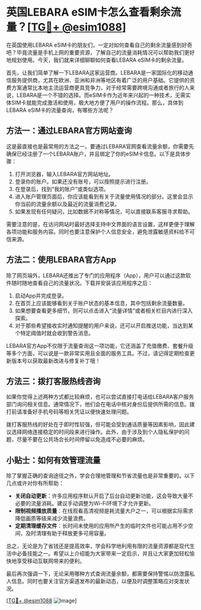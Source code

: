 # 英国LEBARA eSIM卡怎么查看剩余流量？[[TG💪+ @esim1088](https://t.me/s/esim1088)]

在英国使用LEBARA eSIM卡的朋友们，一定对如何查看自己的剩余流量感到好奇吧？毕竟流量是手机上网的重要资源，了解自己的流量消耗情况可以帮助我们更好地规划使用。今天，我们就来详细聊聊如何查看LEBARA eSIM卡的剩余流量。

首先，让我们简单了解一下LEBARA这家运营商。LEBARA是一家国际化的移动通信服务提供商，尤其在欧洲、亚洲和非洲等地区有着广泛的用户基础。它提供的资费方案通常比本地主流运营商更具竞争力，对于经常需要跨境沟通或者旅行的人来说，LEBARA是一个不错的选择。而eSIM卡作为近年来兴起的一种技术，无需实体SIM卡就能完成激活和使用，极大地方便了用户的操作流程。那么，具体到LEBARA eSIM卡的流量查询，有哪些方法呢？

## 方法一：通过LEBARA官方网站查询

这是最直接也是最常用的方法之一。要通过LEBARA官网查看流量余额，你需要先确保已经注册了一个LEBARA账户，并且绑定了你的eSIM卡信息。以下是具体步骤：

1. 打开浏览器，输入LEBARA官方网站地址。
2. 登录你的账户。如果还没有账号，可以按照提示进行注册。
3. 在登录后，找到“我的账户”或类似选项。
4. 进入账户管理页面后，你应该能看到有关于流量使用情况的部分。这里会显示你当前的流量余额以及最近的流量消费记录。
5. 如果发现有任何疑问，比如数据不对称等情况，可以直接联系客服寻求帮助。

需要注意的是，在访问网站时最好选择支持中文界面的语言设置，这样更便于理解各项功能和服务内容。同时也要注意保护个人信息安全，避免泄露敏感资料给不可信来源。

## 方法二：使用LEBARA官方App

除了网页端外，LEBARA还推出了专门的应用程序（App），用户可以通过这款软件随时随地查看自己的流量状况。下载并安装该应用程序之后：

1. 启动App并完成登录。
2. 在首页上应该能够看到关于账户状态的基本信息，其中包括剩余流量数量。
3. 如果想要查看更多细节，则可以点击进入“流量详情”或者相关栏目内进行深入探索。
4. 对于那些希望接收实时通知提醒的用户来说，还可以开启推送功能，当达到某个特定阈值时就会收到警告消息。

LEBARA官方App不仅限于流量查询这一项功能，它还涵盖了充值缴费、套餐升级等多个方面，可以说是一款非常实用且全面的服务工具。不过，请记得定期检查更新版本号以获取最新改进与修复补丁哦！

## 方法三：拨打客服热线咨询

如果你觉得上述两种方式都比较麻烦，也可以尝试直接打电话给LEBARA客户服务部门询问相关信息。通常情况下，他们会在电话中核对身份后提供所需的信息。拨打前请准备好手机号码等相关凭证以便快速处理问题。

拨打客服热线的好处在于即时性较强，但可能会受到通话质量等因素影响，因此建议选择网络连接稳定的时间段来进行操作。此外，由于涉及到个人隐私保护的问题，尽量不要在公共场合长时间停留以免造成不必要的麻烦。

## 小贴士：如何有效管理流量

除了掌握正确的查询途径之外，学会合理地管理和节省流量也是非常重要的。以下几点或许对你有所帮助：

- **关闭自动更新**：许多应用程序默认开启了后台自动更新功能，这会导致大量不必要的流量消耗。建议手动调整为Wi-Fi环境下才允许更新。
- **限制视频播放质量**：在线观看高清视频是耗流量大户之一，可以根据实际需求降低画质等级来减少流量浪费。
- **定期清理缓存文件**：长时间未使用的应用所产生的临时文件也可能占用不少空间，及时清理有助于释放更多可用容量。

总之，无论是为了省钱还是提高效率，学会科学地利用有限的流量资源都是现代生活中必备技能之一。希望以上介绍能为大家带来一定启示，并且让大家更加轻松愉快地享受移动互联网带来的便利。

最后再次强调一下，无论采用哪种方式查询流量余额，都需要保持警惕以防泄露私人信息。同时也要关注官方渠道发布的最新动态，以便及时调整策略应对突发状况。

[[TG💪+ @esim1088](https://t.me/s/esim1088) ![Image](https://i.postimg.cc/4NQfJmqS/Snipaste-2025-05-13-00-14-12.png)]